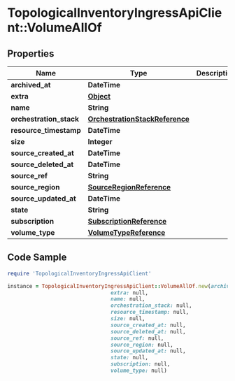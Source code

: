 # TopologicalInventoryIngressApiClient::VolumeAllOf

## Properties

Name | Type | Description | Notes
------------ | ------------- | ------------- | -------------
**archived_at** | **DateTime** |  | [optional] 
**extra** | [**Object**](.md) |  | [optional] 
**name** | **String** |  | [optional] 
**orchestration_stack** | [**OrchestrationStackReference**](OrchestrationStackReference.md) |  | [optional] 
**resource_timestamp** | **DateTime** |  | [optional] 
**size** | **Integer** |  | [optional] 
**source_created_at** | **DateTime** |  | [optional] 
**source_deleted_at** | **DateTime** |  | [optional] 
**source_ref** | **String** |  | 
**source_region** | [**SourceRegionReference**](SourceRegionReference.md) |  | [optional] 
**source_updated_at** | **DateTime** |  | [optional] 
**state** | **String** |  | [optional] 
**subscription** | [**SubscriptionReference**](SubscriptionReference.md) |  | [optional] 
**volume_type** | [**VolumeTypeReference**](VolumeTypeReference.md) |  | [optional] 

## Code Sample

```ruby
require 'TopologicalInventoryIngressApiClient'

instance = TopologicalInventoryIngressApiClient::VolumeAllOf.new(archived_at: null,
                                 extra: null,
                                 name: null,
                                 orchestration_stack: null,
                                 resource_timestamp: null,
                                 size: null,
                                 source_created_at: null,
                                 source_deleted_at: null,
                                 source_ref: null,
                                 source_region: null,
                                 source_updated_at: null,
                                 state: null,
                                 subscription: null,
                                 volume_type: null)
```


